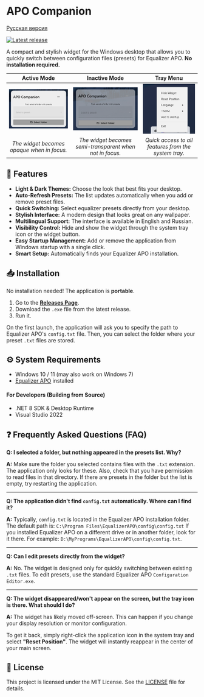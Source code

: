 ﻿# APO Companion

[Русская версия](README_ru.md)

[![Latest release](https://img.shields.io/github/v/release/shumik11/APO-Companion?style=for-the-badge)](https://github.com/shumik11/APO-Companion/releases/latest)

A compact and stylish widget for the Windows desktop that allows you to quickly switch between configuration files (presets) for Equalizer APO. **No installation required.**

<div align="center">

| Active Mode | Inactive Mode | Tray Menu |
| :---: | :---: | :---: |
| ![alt](screenshots/active_widget.png)| ![Screenshot of the inactive widget](screenshots/unactive_widget.png) | ![Screenshot of the tray menu](screenshots/Tray.png) |
| _The widget becomes opaque when in focus._ | _The widget becomes semi-transparent when not in focus._ | _Quick access to all features from the system tray._ |

</div>

## 🚀 Features

-   **Light & Dark Themes:** Choose the look that best fits your desktop.
-   **Auto-Refresh Presets:** The list updates automatically when you add or remove preset files.
-   **Quick Switching:** Select equalizer presets directly from your desktop.
-   **Stylish Interface:** A modern design that looks great on any wallpaper.
-   **Multilingual Support:** The interface is available in English and Russian.
-   **Visibility Control:** Hide and show the widget through the system tray icon or the widget button.
-   **Easy Startup Management:** Add or remove the application from Windows startup with a single click.
-   **Smart Setup:** Automatically finds your Equalizer APO installation.

## 📥 Installation

No installation needed! The application is **portable**.

1.  Go to the [**Releases Page**](https://github.com/shumik11/APO-Companion/releases).
2.  Download the `.exe` file from the latest release.
3.  Run it.

On the first launch, the application will ask you to specify the path to Equalizer APO's `config.txt` file. Then, you can select the folder where your preset `.txt` files are stored.

## ⚙️ System Requirements

-   Windows 10 / 11 (may also work on Windows 7)
-   [Equalizer APO](https://sourceforge.net/projects/equalizerapo/) installed

#### For Developers (Building from Source)
-   .NET 8 SDK & Desktop Runtime
-   Visual Studio 2022

## ❓ Frequently Asked Questions (FAQ)

**Q: I selected a folder, but nothing appeared in the presets list. Why?**

**A:** Make sure the folder you selected contains files with the `.txt` extension. The application only looks for these. Also, check that you have permission to read files in that directory. If there are presets in the folder but the list is empty, try restarting the application.

---

**Q: The application didn't find `config.txt` automatically. Where can I find it?**

**A:** Typically, `config.txt` is located in the Equalizer APO installation folder. The default path is:
`C:\Program Files\EqualizerAPO\config\config.txt`
If you installed Equalizer APO on a different drive or in another folder, look for it there. For example: `D:\MyPrograms\EqualizerAPO\config\config.txt`.

---

**Q: Can I edit presets directly from the widget?**

**A:** No. The widget is designed only for quickly switching between existing `.txt` files. To edit presets, use the standard Equalizer APO `Configuration Editor.exe`.

---

**Q: The widget disappeared/won't appear on the screen, but the tray icon is there. What should I do?**

**A:** The widget has likely moved off-screen. This can happen if you change your display resolution or monitor configuration.

To get it back, simply right-click the application icon in the system tray and select **"Reset Position"**. The widget will instantly reappear in the center of your main screen.

## 📄 License

This project is licensed under the MIT License. See the [LICENSE](LICENSE) file for details.
